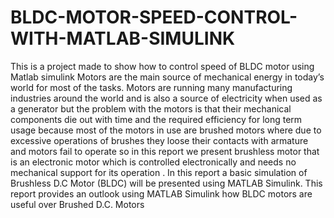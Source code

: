 # BLDC-MOTOR-SPEED-CONTROL-WITH-MATLAB-SIMULINK
This is a project made to show how to control speed of BLDC motor using Matlab simulink 
Motors are the main source of mechanical energy in 
today’s world for most of the tasks. Motors are running many 
manufacturing industries around the world and is also a source 
of electricity when used as a generator but the problem with the 
motors is that their mechanical components die out with time and 
the required efficiency for long term usage because most of the 
motors in use are brushed motors where due to excessive 
operations of brushes they loose their contacts with armature and 
motors fail to operate so in this report we present brushless 
motor that is an electronic motor which is controlled 
electronically and needs no mechanical support for its operation . 
In this report a basic simulation of Brushless D.C Motor (BLDC) 
will be presented using MATLAB Simulink. This report provides 
an outlook using MATLAB Simulink how BLDC motors are 
useful over Brushed D.C. Motors
